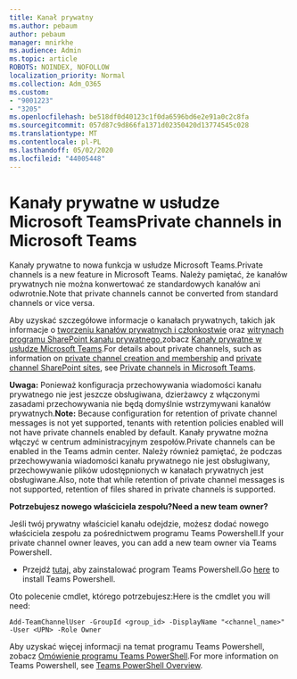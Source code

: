 ```yaml
---
title: Kanał prywatny
ms.author: pebaum
author: pebaum
manager: mnirkhe
ms.audience: Admin
ms.topic: article
ROBOTS: NOINDEX, NOFOLLOW
localization_priority: Normal
ms.collection: Adm_O365
ms.custom:
- "9001223"
- "3205"
ms.openlocfilehash: be518df0d40123c1f0da6596bd6e2e91a0c2c8fa
ms.sourcegitcommit: 057d87c9d866fa1371d02350420d13774545c028
ms.translationtype: MT
ms.contentlocale: pl-PL
ms.lasthandoff: 05/02/2020
ms.locfileid: "44005448"
---
```

# <a name="private-channels-in-microsoft-teams"></a><span data-ttu-id="ea4db-102">Kanały prywatne w usłudze Microsoft Teams</span><span class="sxs-lookup"><span data-stu-id="ea4db-102">Private channels in Microsoft Teams</span></span>

<span data-ttu-id="ea4db-103">Kanały prywatne to nowa funkcja w usłudze Microsoft Teams.</span><span class="sxs-lookup"><span data-stu-id="ea4db-103">Private channels is a new feature in Microsoft Teams.</span></span> <span data-ttu-id="ea4db-104">Należy pamiętać, że kanałów prywatnych nie można konwertować ze standardowych kanałów ani odwrotnie.</span><span class="sxs-lookup"><span data-stu-id="ea4db-104">Note that private channels cannot be converted from standard channels or vice versa.</span></span>

<span data-ttu-id="ea4db-105">Aby uzyskać szczegółowe informacje o kanałach prywatnych, takich jak informacje o [tworzeniu kanałów prywatnych i członkostwie](https://docs.microsoft.com/MicrosoftTeams/private-channels#private-channel-creation-and-membership) oraz [witrynach programu SharePoint kanału prywatnego,](https://docs.microsoft.com/MicrosoftTeams/private-channels#private-channel-sharepoint-sites)zobacz [Kanały prywatne w usłudze Microsoft Teams](https://docs.microsoft.com/MicrosoftTeams/private-channels).</span><span class="sxs-lookup"><span data-stu-id="ea4db-105">For details about private channels, such as information on [private channel creation and membership](https://docs.microsoft.com/MicrosoftTeams/private-channels#private-channel-creation-and-membership) and [private channel SharePoint sites](https://docs.microsoft.com/MicrosoftTeams/private-channels#private-channel-sharepoint-sites), see [Private channels in Microsoft Teams](https://docs.microsoft.com/MicrosoftTeams/private-channels).</span></span> 

<span data-ttu-id="ea4db-106">**Uwaga:** Ponieważ konfiguracja przechowywania wiadomości kanału prywatnego nie jest jeszcze obsługiwana, dzierżawcy z włączonymi zasadami przechowywania nie będą domyślnie wstrzymywani kanałów prywatnych.</span><span class="sxs-lookup"><span data-stu-id="ea4db-106">**Note:** Because configuration for retention of private channel messages is not yet supported, tenants with retention policies enabled will not have private channels enabled by default.</span></span> <span data-ttu-id="ea4db-107">Kanały prywatne można włączyć w centrum administracyjnym zespołów.</span><span class="sxs-lookup"><span data-stu-id="ea4db-107">Private channels can be enabled in the Teams admin center.</span></span> <span data-ttu-id="ea4db-108">Należy również pamiętać, że podczas przechowywania wiadomości kanału prywatnego nie jest obsługiwany, przechowywanie plików udostępnionych w kanałach prywatnych jest obsługiwane.</span><span class="sxs-lookup"><span data-stu-id="ea4db-108">Also, note that while retention of private channel messages is not supported, retention of files shared in private channels is supported.</span></span>

<span data-ttu-id="ea4db-109">**Potrzebujesz nowego właściciela zespołu?**</span><span class="sxs-lookup"><span data-stu-id="ea4db-109">**Need a new team owner?**</span></span>

<span data-ttu-id="ea4db-110">Jeśli twój prywatny właściciel kanału odejdzie, możesz dodać nowego właściciela zespołu za pośrednictwem programu Teams Powershell.</span><span class="sxs-lookup"><span data-stu-id="ea4db-110">If your private channel owner leaves, you can add a new team owner via Teams Powershell.</span></span>


- <span data-ttu-id="ea4db-111">Przejdź [tutaj,](https://www.powershellgallery.com/packages/MicrosoftTeams/1.0.6) aby zainstalować program Teams Powershell.</span><span class="sxs-lookup"><span data-stu-id="ea4db-111">Go [here](https://www.powershellgallery.com/packages/MicrosoftTeams/1.0.6) to install Teams Powershell.</span></span>

<span data-ttu-id="ea4db-112">Oto polecenie cmdlet, którego potrzebujesz:</span><span class="sxs-lookup"><span data-stu-id="ea4db-112">Here is the cmdlet you will need:</span></span>

`
    Add-TeamChannelUser -GroupId <group_id> -DisplayName "<channel_name>" -User <UPN> -Role Owner
`

<span data-ttu-id="ea4db-113">Aby uzyskać więcej informacji na temat programu Teams Powershell, zobacz [Omówienie programu Teams PowerShell](https://docs.microsoft.com/microsoftteams/teams-powershell-overview).</span><span class="sxs-lookup"><span data-stu-id="ea4db-113">For more information on Teams Powershell, see [Teams PowerShell Overview](https://docs.microsoft.com/microsoftteams/teams-powershell-overview).</span></span>
